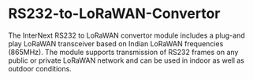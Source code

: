 # RS232-to-LoRaWAN-Convertor
The InterNext RS232 to LoRaWAN convertor module includes a plug-and play LoRaWAN transceiver based on Indian LoRaWAN frequencies (865MHz). The module supports transmission of RS232 frames on any public or private LoRaWAN network and can be used in indoor as well as outdoor conditions. 
